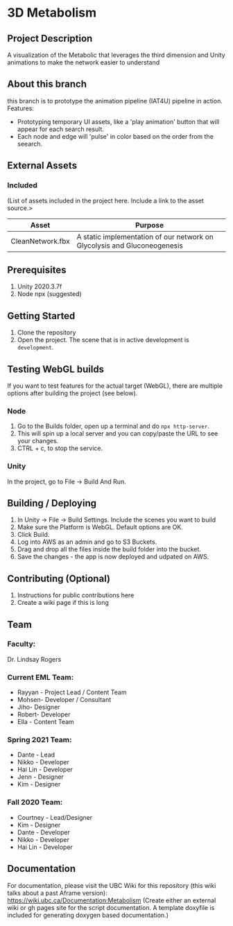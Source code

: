 # 3D Metabolism
## Project Description
A visualization of the Metabolic that leverages the third dimension and Unity animations to make the network easier to understand

## About this branch
this branch is to prototype the animation pipeline (IAT4U) pipeline in action.  Features:
- Prototyping temporary UI assets, like a 'play animation' button that will appear for each search result.
- Each node and edge will 'pulse' in color based on the order from the seearch.

## External Assets

### Included
(List of assets included in the project here. Include a link to the asset source.>

| Asset | Purpose |
| ------ | ------ |
| CleanNetwork.fbx | A static implementation of our network on Glycolysis and Gluconeogenesis |

## Prerequisites
1. Unity 2020.3.7f
2. Node npx (suggested)

## Getting Started
1. Clone the repository
2. Open the project.  The scene that is in active development is `development`.

## Testing WebGL builds

If you want to test features for the actual target (WebGL), there are multiple options after building the project (see below).

### Node
1. Go to the Builds folder, open up a terminal and do `npx http-server`.  
2. This will spin up a local server and you can copy/paste the URL to see your changes.
3. CTRL + c, to stop the service.

### Unity
In the project, go to File -> Build And Run.

## Building / Deploying

1. In Unity -> File -> Build Settings.  Include the scenes you want to build
2. Make sure the Platform is WebGL.  Default options are OK.
3. Click Build.
4. Log into AWS as an admin and go to S3 Buckets.
5. Drag and drop all the files inside the build folder into the bucket.
6. Save the changes - the app is now deployed and udpated on AWS.

## Contributing (Optional) 

1. Instructions for public contributions here
2. Create a wiki page if this is long

## Team

### Faculty:
Dr. Lindsay Rogers

### Current EML Team:

- Rayyan - Project Lead / Content Team
- Mohsen- Developer / Consultant
- Jiho- Designer
- Robert- Developer
- Ella - Content Team

### Spring 2021 Team:
- Dante - Lead
- Nikko - Developer
- Hai Lin - Developer
- Jenn - Designer
- Kim - Designer

### Fall 2020 Team:
- Courtney - Lead/Designer
- Kim - Designer
- Dante - Developer
- Nikko - Developer
- Hai Lin - Developer

## Documentation
For documentation, please visit the UBC Wiki for this repository (this wiki talks about a past Aframe version): 
https://wiki.ubc.ca/Documentation:Metabolism
(Create either an external wiki or gh pages site for the script documentation. A template doxyfile is included for generating doxygen based documentation.)
